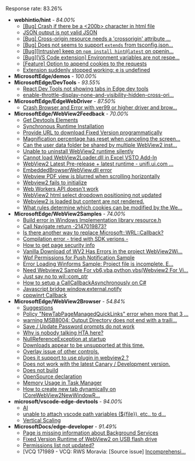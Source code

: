 Response rate: 83.26%

* **webhintio/hint** - _84.00%_
   * [[Bug] Crash if there be a <200b> character in html file](https://github.com/webhintio/hint/issues/5082)
   * [JSON output is not valid JSON](https://github.com/webhintio/hint/issues/5081)
   * [[Bug] Cross-origin resource needs a 'crossorigin' attribute ...](https://github.com/webhintio/hint/issues/5054)
   * [[Bug] Does not seems to support `extends` from tsconfig.json...](https://github.com/webhintio/hint/issues/5035)
   * [[Bug][Intrusive] keep on `npm install hint@latest` on openin...](https://github.com/webhintio/hint/issues/5034)
   * [[Bug][VS Code extension] Environment variables are not respe...](https://github.com/webhintio/hint/issues/4957)
   * [[Feature] Option to append cookies to the requests](https://github.com/webhintio/hint/issues/5079)
   * [Extension suddenly stopped working: e is undefined](https://github.com/webhintio/hint/issues/5078)
* **MicrosoftEdge/demos** - _100.00%_
* **MicrosoftEdge/DevTools** - _93.55%_
   * [React Dev Tools not showing tabs in Edge dev tools](https://github.com/MicrosoftEdge/DevTools/issues/31)
   * [enable-throttle-display-none-and-visibility-hidden-cross-ori...](https://github.com/MicrosoftEdge/DevTools/issues/3)
* **MicrosoftEdge/EdgeWebDriver** - _87.50%_
   * [Crash Browser and Error with ver99 or higher driver and brow...](https://github.com/MicrosoftEdge/EdgeWebDriver/issues/8)
* **MicrosoftEdge/WebView2Feedback** - _70.00%_
   * [Get Devtools Elements](https://github.com/MicrosoftEdge/WebView2Feedback/issues/2328)
   * [Synchronous Runtime Installation](https://github.com/MicrosoftEdge/WebView2Feedback/issues/2327)
   * [Provide URL to download Fixed Version programmatically](https://github.com/MicrosoftEdge/WebView2Feedback/issues/2326)
   * [Magnification percentage has reset when canceling the screen...](https://github.com/MicrosoftEdge/WebView2Feedback/issues/2325)
   * [Can the user data folder be shared by multiple WebView2 inst...](https://github.com/MicrosoftEdge/WebView2Feedback/issues/2323)
   * [Unable to uninstall WebView2 runtime silently ](https://github.com/MicrosoftEdge/WebView2Feedback/issues/2317)
   * [Cannot load WebView2Loader.dll in Excel VSTO Add-In](https://github.com/MicrosoftEdge/WebView2Feedback/issues/2324)
   * [WebView2 Latest Pre-release + latest runtime - unifi.ui.com ...](https://github.com/MicrosoftEdge/WebView2Feedback/issues/2320)
   * [ EmbeddedBrowserWebView.dll error](https://github.com/MicrosoftEdge/WebView2Feedback/issues/2310)
   * [Webview PDF view is blurred when scrolling horizontally](https://github.com/MicrosoftEdge/WebView2Feedback/issues/2306)
   * [Webview2 fails to initialize](https://github.com/MicrosoftEdge/WebView2Feedback/issues/2302)
   * [Web Workers API doesn't work](https://github.com/MicrosoftEdge/WebView2Feedback/issues/2296)
   * [WebView2 html select dropdown positioning not updated](https://github.com/MicrosoftEdge/WebView2Feedback/issues/2290)
   * [Webview2 is loaded but content are not rendered.](https://github.com/MicrosoftEdge/WebView2Feedback/issues/2283)
   * [What rules determine which cookies can be modified by the We...](https://github.com/MicrosoftEdge/WebView2Feedback/issues/2282)
* **MicrosoftEdge/WebView2Samples** - _74.00%_
   * [Build error in Windows Implementation library resource.h](https://github.com/MicrosoftEdge/WebView2Samples/issues/108)
   * [Call Navigate return  -2147019873?](https://github.com/MicrosoftEdge/WebView2Samples/issues/90)
   * [Is there another way to replace Microsoft::WRL::Callback?](https://github.com/MicrosoftEdge/WebView2Samples/issues/88)
   * [Compilation error - tried with SDK verions - ](https://github.com/MicrosoftEdge/WebView2Samples/issues/82)
   * [How to get page security info](https://github.com/MicrosoftEdge/WebView2Samples/issues/80)
   * [Vanilla Download of WV2 Has Errors in the project WebView2Wi...](https://github.com/MicrosoftEdge/WebView2Samples/issues/72)
   * [Wpf Permissions for Push Notification Sample](https://github.com/MicrosoftEdge/WebView2Samples/issues/37)
   * [Error Loading Winforms Sample: Project file is incomplete. E...](https://github.com/MicrosoftEdge/WebView2Samples/issues/36)
   * [Need Webview2 Sample For vb6,vba,python,vbs(Webview2  For Vi...](https://github.com/MicrosoftEdge/WebView2Samples/issues/96)
   * [Just say no to wil::com_ptr](https://github.com/MicrosoftEdge/WebView2Samples/issues/76)
   * [How to setup a CallCallbackAsynchronously on C#](https://github.com/MicrosoftEdge/WebView2Samples/issues/66)
   * [Javascript bridge window.external.notify](https://github.com/MicrosoftEdge/WebView2Samples/issues/43)
   * [cppwinrt Callback](https://github.com/MicrosoftEdge/WebView2Samples/issues/30)
* **MicrosoftEdge/WebView2Browser** - _54.84%_
   * [Suggestions](https://github.com/MicrosoftEdge/WebView2Browser/issues/40)
   * [Policy "NewTabPageManagedQuickLinks" error when more that 3 ...](https://github.com/MicrosoftEdge/WebView2Browser/issues/37)
   * [warning MSB8004: Output Directory does not end with a traili...](https://github.com/MicrosoftEdge/WebView2Browser/issues/33)
   * [Save / Update Password prompts do not work](https://github.com/MicrosoftEdge/WebView2Browser/issues/32)
   * [Why is nobody talking HTA here?](https://github.com/MicrosoftEdge/WebView2Browser/issues/26)
   * [NullReferenceException at startup](https://github.com/MicrosoftEdge/WebView2Browser/issues/24)
   * [Downloads appear to be unsupported at this time.](https://github.com/MicrosoftEdge/WebView2Browser/issues/23)
   * [Overlay issue of other controls.](https://github.com/MicrosoftEdge/WebView2Browser/issues/22)
   * [Does it support to use plugin in webview2 ?](https://github.com/MicrosoftEdge/WebView2Browser/issues/15)
   * [Does not work with the latest Canary / Development version.](https://github.com/MicrosoftEdge/WebView2Browser/issues/11)
   * [Does not build](https://github.com/MicrosoftEdge/WebView2Browser/issues/9)
   * [OpenSource declaration](https://github.com/MicrosoftEdge/WebView2Browser/issues/5)
   * [Memory Usage in Task Manager](https://github.com/MicrosoftEdge/WebView2Browser/issues/4)
   * [How to create new tab dynamically on ICoreWebView2NewWindowR...](https://github.com/MicrosoftEdge/WebView2Browser/issues/29)
* **microsoft/vscode-edge-devtools** - _94.00%_
   * [AI](https://github.com/microsoft/vscode-edge-devtools/issues/961)
   * [unable to attach vscode path variables (${file}), etc.. to d...](https://github.com/microsoft/vscode-edge-devtools/issues/944)
   * [Vertical Scaling](https://github.com/microsoft/vscode-edge-devtools/issues/908)
* **MicrosoftDocs/edge-developer** - _91.49%_
   * [Page is missing information about Background Services](https://github.com/MicrosoftDocs/edge-developer/issues/1867)
   * [Fixed Version Runtime of WebView2 on USB flash drive](https://github.com/MicrosoftDocs/edge-developer/issues/1866)
   * [Permissions list not updated?](https://github.com/MicrosoftDocs/edge-developer/issues/1865)
   * [VCQ 171989 - VCQ: RWS Moravia: [Source issue] [Incomprehensi...](https://github.com/MicrosoftDocs/edge-developer/issues/1858)